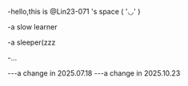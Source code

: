 -hello,this is  @Lin23-071 's space ( '◡' )

-a slow learner

-a sleeper(zzz

-...

---a change in 2025.07.18
---a change in 2025.10.23
